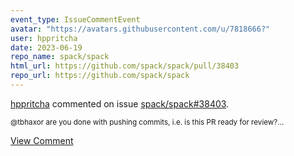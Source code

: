 ```yaml
---
event_type: IssueCommentEvent
avatar: "https://avatars.githubusercontent.com/u/7818666?"
user: hppritcha
date: 2023-06-19
repo_name: spack/spack
html_url: https://github.com/spack/spack/pull/38403
repo_url: https://github.com/spack/spack
---
```


<a href='https://github.com/hppritcha' target='_blank'>hppritcha</a> commented on issue <a href='https://github.com/spack/spack/pull/38403' target='_blank'>spack/spack#38403</a>.

<small>@tbhaxor are you done with pushing commits, i.e. is this PR ready for review?...</small>

<a href='https://github.com/spack/spack/pull/38403' target='_blank'>View Comment</a>